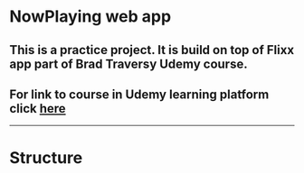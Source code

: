 #  NowPlaying web app
## This is a practice project. It is build on top of Flixx app part of Brad Traversy Udemy course. 
## For link to course in Udemy learning platform click  [here](https://udemy.com/course/modern-javascript-from-the-beginning/)

---

# Structure
